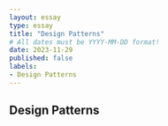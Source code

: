 ```yaml
---
layout: essay
type: essay
title: "Design Patterns"
# All dates must be YYYY-MM-DD format!
date: 2023-11-29
published: false
labels:
- Design Patterns
---
```


## Design Patterns
